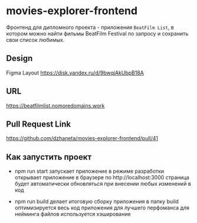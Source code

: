 # movies-explorer-frontend

Фронтенд для дипломного проекта - приложения `BeatFilm List`, в котором можно найти фильмы BeatFilm Festival по запросу и сохранить свои список любимых.

## Design 
Figma Layout https://disk.yandex.ru/d/9bwqjAkUbpB18A

## URL  
https://beatfilmlist.nomoredomains.work

## Pull Request Link 
https://github.com/dzhaneta/movies-explorer-frontend/pull/41

## Как запустить проект

* npm run start
запускает приложение в режиме разработки
открывает приложение в браузере по http://localhost:3000
страница будет автоматически обновляться при внесении любых изменений в код

* npm run build
делает итоговую сборку приложения в папку build
оптимизируется весь код приложения для лучшего перфоманса
для нейминга файлов используется хэширование